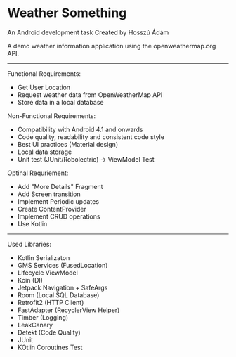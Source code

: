 # Weather Something

An Android development task
Created by Hosszú Ádám

A demo weather information application using the openweathermap.org API.

---

Functional Requirements:
* Get User Location
* Request weather data from OpenWeatherMap API
* Store data in a local database

Non-Functional Requirements:
* Compatibility with Android 4.1 and onwards
* Code quality, readability and consistent code style
* Best UI practices (Material design)
* Local data storage
* Unit test (JUnit/Robolectric) -> ViewModel Test

Optinal Requriement:
* Add "More Details" Fragment
* Add Screen transition
* Implement Periodic updates
* Create ContentProvider
* Implement CRUD operations
* Use Kotlin

---

Used Libraries:
* Kotlin Serializaton
* GMS Services (FusedLocation)
* Lifecycle ViewModel
* Koin (DI)
* Jetpack Navigation + SafeArgs
* Room (Local SQL Database)
* Retrofit2 (HTTP Client)
* FastAdapter (RecyclerView Helper)
* Timber (Logging)
* LeakCanary
* Detekt (Code Quality)
* JUnit
* KOtlin Coroutines Test
